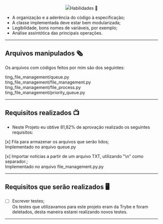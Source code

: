 <p align="center">
<img src="https://github.com/amandaperch/project-trybe-ting/blob/main/img/TING_readme.png/>
</p>

---
## Habilidades :newspaper:

- A organização e a aderência do código à especificação;
- A classe implementada deve estar bem modularizada;
- Legibilidade, bons nomes de variáveis, por exemplo;
- Análise assintótica das principais operações.

---
## Arquivos manipulados :newspaper_roll:

Os arquivos com códigos feitos por mim são dos seguintes:
<p>
  ting_file_management/queue.py<br />
  ting_file_management/file_management.py<br />
  ting_file_management/file_process.py<br />
  ting_file_management/priority_queue.py<br />
 </p>

---
## Requisitos realizados :tv:

- Neste Projeto eu obtive 81,82% de aprovação realizado os seguintes requisitos:
<p>  
  [x] Fila para armazenar os arquivos que serão lidos;<br />
      Implementado no arquivo queue.py
      
  [x] Importar notícias a partir de um arquivo TXT, utilizando "\n" como separador.;<br />
      Implementado no arquivo file_management.py.py
      
---
## Requisitos que serão realizados :desktop_computer:

<p>

- [ ] Escrever testes;<br />
        Os testes que utilizavamos para este projeto eram da Trybe e foram deletados, desta maneira estarei realizando novos testes.
</p>

---
